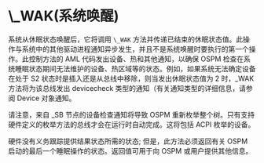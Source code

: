 


# \\_WAK(系统唤醒)

系统从休眠状态唤醒后，它将调用 `\_WAK` 方法并传递已结束的休眠状态值。此操作与系统中的其他驱动进程通知异步发生，并且不是系统唤醒时要执行的第一个操作。此控制方法的 AML 代码发出设备、热和其他通知，以确保 OSPM 检查在系统睡眠状态期间无法维护的设备、热区域等的状态。例如，如果系统无法确定设备在处于 S2 状态时是插入还是从总线中移除，则当发出休眠状态值为 2 时，_WAK 方法将为该总线发出 devicecheck 类型的通知（有关通知类型的详细信息，请参阅 Device 对象通知。

请注意，来自 _SB 节点的设备检查通知将导致 OSPM 重新枚举整个树。只有支持硬件定义的枚举方法的总线才会在运行时自动完成。这将包括 ACPI 枚举的设备。

硬件没有义务跟踪提供结果状态所需的状态; 但是，此方法必须返回有关 OSPM 启动的最后一个睡眠操作的状态。返回值可用于向 OSPM 或用户提供其他信息。